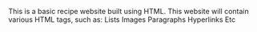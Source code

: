 This is a basic recipe website built using HTML.
This website will contain various HTML tags, such as:
  Lists
  Images
  Paragraphs
  Hyperlinks
  Etc

